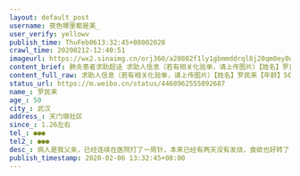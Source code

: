 ```yaml
---
layout: default_post
username: 夜色哪里都是美_
user_verify: yellowv
publish_time: ThuFeb0613:32:45+08002020
crawl_time: 20200212-12:40:51
imageurl: https://wx2.sinaimg.cn/orj360/a20802f1ly1gbmmddrql8j20qm0ey0up.jpg,https://wx2.sinaimg.cn/orj360/a20802f1ly1gbmmde8097j20u0140dk6.jpg,https://wx4.sinaimg.cn/orj360/a20802f1ly1gbmmdddsn1j21400u0jxe.jpg
content_brief: 肺炎患者求助超话 求助人信息（若有相关化验单，请上传图片）【姓名】罗民来【年龄】50【所在城市】武汉【所在小区、社区】天门墩社区【患病时间】1.26左右【联系方式】●●●【其他紧急联系人】●●●【病情描述】 病人是我父亲，已经连续在医院打了一周针，本来已经有两天没有 ...全文
content_full_raw: 求助人信息（若有相关化验单，请上传图片）【姓名】罗民来【年龄】50【所在城市】武汉【所在小区、社区】天门墩社区【患病时间】1.26左右【联系方式】●●●【其他紧急联系人】●●●【病情描述】病人是我父亲，已经连续在医院打了一周针，本来已经有两天没有发烧，食欲也好转了，今天凌晨1:30社区打电话说确诊，问我们送不送去方舱医院，我们想医院最起码有人管，就同意了！！社区来接人的时候也告知我们有医护人员，药品也不需要带！！但是现在看到网上一些情况根本不是这样，我爸去的时候连手机都没拿！真的很担心
status_url: https://m.weibo.cn/status/4468962555092687
name_: 罗民来
age_: 50
city_: 武汉
address_: 天门墩社区
since_: 1.26左右
tel_: ●●●
tel2_: ●●●
desc_: 病人是我父亲，已经连续在医院打了一周针，本来已经有两天没有发烧，食欲也好转了，今天凌晨130社区打电话说确诊，问我们送不送去方舱医院，我们想医院最起码有人管，就同意了！！社区来接人的时候也告知我们有医护人员，药品也不需要带！！但是现在看到网上一些情况根本不是这样，我爸去的时候连手机都没拿！真的很担心
publish_timestamp: 2020-02-06 13:32:45+08:00
---
```

